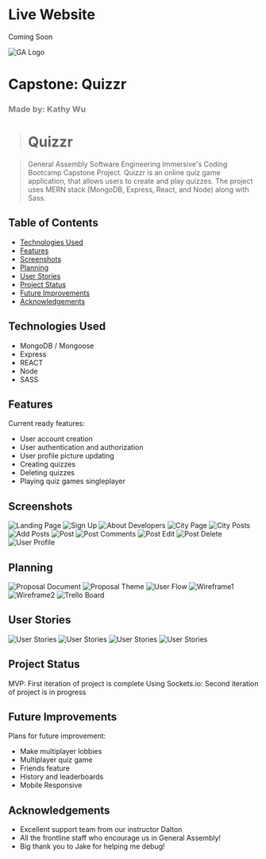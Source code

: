# Live Website

Coming Soon

![GA Logo](https://ga-dash.s3.amazonaws.com/production/assets/logo-9f88ae6c9c3871690e33280fcf557f33.png)

# Capstone: Quizzr

### <font color="gray">Made by: Kathy Wu </font>

> # Quizzr

> General Assembly Software Engineering Immersive's Coding Bootcamp Capstone Project. Quizzr is an online quiz game application, that allows users to create and play quizzes.
> The project uses MERN stack (MongoDB, Express, React, and Node) along with Sass.

## Table of Contents

- [Technologies Used](#technologies-used)
- [Features](#features)
- [Screenshots](#screenshots)
- [Planning](#planning)
- [User Stories](#user-stories)
- [Project Status](#project-status)
- [Future Improvements](#future-improvements)
- [Acknowledgements](#acknowledgements)

## Technologies Used

- MongoDB / Mongoose
- Express
- REACT
- Node
- SASS

## Features

Current ready features:

- User account creation
- User authentication and authorization
- User profile picture updating
- Creating quizzes
- Deleting quizzes
- Playing quiz games singleplayer

## Screenshots

![Landing Page](./main_app/static/images/demo2.png)
![Sign Up](./main_app/static/images/demo8.png)
![About Developers](./main_app/static/images/demo3.png)
![City Page](./main_app/static/images/demo4.png)
![City Posts](./main_app/static/images/demo7.png)
![Add Posts](./main_app/static/images/demo5.png)
![Post](./main_app/static/images/demo9.png)
![Post Comments](./main_app/static/images/demo10.png)
![Post Edit](./main_app/static/images/demo12.png)
![Post Delete](./main_app/static/images/demo11.png)
![User Profile](./main_app/static/images/demo6.png)

## Planning

![Proposal Document](/main_app/static/images/proposal.png)
![Proposal Theme](/main_app/static/images/proposal_theme.png)
![User Flow](./main_app/static/images/userflow.png)
![Wireframe1](./main_app/static/images/wireframe1.png)
![Wireframe2](./main_app/static/images/wireframe2.png)
![Trello Board](./main_app/static/images/planning5.png)

## User Stories

![User Stories](./main_app/static/images/planning1.png)
![User Stories](./main_app/static/images/planning2.png)
![User Stories](./main_app/static/images/planning3.png)
![User Stories](./main_app/static/images/planning4.png)

## Project Status

MVP: First iteration of project is complete
Using Sockets.io: Second iteration of project is in progress

## Future Improvements

Plans for future improvement:

- Make multiplayer lobbies
- Multiplayer quiz game
- Friends feature
- History and leaderboards
- Mobile Responsive

## Acknowledgements

- Excellent support team from our instructor Dalton
- All the frontline staff who encourage us in General Assembly!
- Big thank you to Jake for helping me debug!
